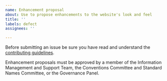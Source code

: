 ```yaml
---
name: Enhancement proposal
about: Use to propose enhancements to the website's look and feel
title: ''
labels: defect
assignees: ''

---
```


Before submitting an issue be sure you have read and understand the [contributing guidelines](https://github.com/cf-convention/cf-convention.github.io/blob/master/CONTRIBUTING.md).

Enhancement proposals must be approved by a member of the Information Management and Support Team, the Conventions Committee and Standard Names Committee, or the Governance Panel.
